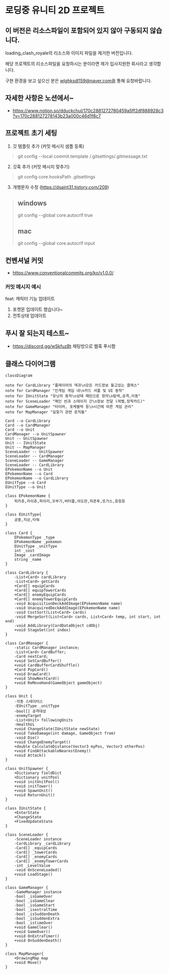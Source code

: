 # 로딩중 유니티 2D 프로젝트

## 이 버전은 리소스파일이 포함되어 있지 않아 구동되지 않습니다.
loading_clash_royale의 리소스와 이미지 파일을 제거한 버전입니다.

해당 프로젝트의 리소스파일을 요청하시는 분이라면 제가 입사지원한 회사라고 생각합니다.

구현 환경을 보고 싶으신 분은 wlghksdl159@naver.com을 통해 요청바랍니다.

## 자세한 사항은 노션에서~
* https://www.notion.so/dduckchul/170c2881272780459a5ff2df888928c3?v=170c288127278143b23a000c46d1f8c7

## 프로젝트 초기 세팅
1. 깃 템플릿 추가 (커밋 메시지 샘플 등록)
> git config --local commit.template /.gitsettings/.gitmessage.txt
2. 깃훅 추가 (커밋 메시지 맞추기)
> git config core.hooksPath .gitsettings
3. 개행문자 수정 (https://dsaint31.tistory.com/209)
> ## windows
> git config --global core.autocrlf true
> ## mac
> git config --global core.autocrlf input

## 컨벤셔널 커밋
- https://www.conventionalcommits.org/ko/v1.0.0/

### 커밋 메시지 예시
feat: 캐릭터 기능 업데이트

1. 포켓몬 업데이트 했습니다~
2. 전투상태 업데이트


## 푸시 잘 되는지 테스트~
* https://discord.gg/wSkfuzBt 채팅방으로 웹훅 푸시함

## 클래스 다이어그램
```mermaid
classDiagram

note for CardLibrary "플레이어의 덱과\n모든 카드정보 들고있는 클래스"
note for CardManager "인게임 게임 내\n카드 셔플 및 UI 동작"
note for IUnitState "유닛의 동작\n상태 패턴으로 정의\n탐색,공격,이동"
note for SceneLoader "메인 씬과 스테이지 간\n정보 전달 (레벨,장착카드)"
note for GameManager "타이머, 포케블럭 등\n시간에 따른 게임 관리"
note for MapManager "길찾기 관련 로직들"

Card --o CardLibrary
Card --o CardManager
Card --o Unit
CardManager --o UnitSpawner
Unit -- UnitSpawner
Unit -- IUnitState
Unit -- MapManager
SceneLoader -- UnitSpawner
SceneLoader -- CardManager
SceneLoader -- GameManager
SceneLoader -- CardLibrary
EPokemonName --o Unit
EPokemonName --o Card
EPokemonName --o CardLibrary
EUnitType --o Card
EUnitType --o Unit

class EPokemonName {
    피카츄,라이츄,파이리,꼬부기,버터플,야도란,피존투,또가스,등등등
}

class EUnitType{
    공중,지상,타워
}

class Card {
    EPokemonType _type
    EPokemonName _pokemon
    EUnitType _unitType
    int _cost
    Image _cardImage
    string _name
}

class CardLibrary {
    -List<Card> cardLibrary
    -List<Card> getCards
    +Card[] equipCards
    +Card[] equipTowerCards
    +Card[] enemyEquipCards
    +Card[] enemyTowerEquipCards
    -void AcquisitionDeckAddImage(EPokemonName name)
    -void UnacquiredDeckAddImage(EPokemonName name)
    -void CostSort(List<Card> cards)
    -void MergeSort(List<Card> cards, List<Card> temp, int start, int end)
    -void AddLibrary(CardDataObject cdObj)
    +void StageSet(int index)
}

class CardManager {
    -static CardManager instance;
    -List<Card> CardBuffer;
    -Card nextCard;
    +void SetCardBuffer()
    +void CardBufferCardShuffle()
    +Card PopCard()
    +void DrawCard()
    +void ShowNextCard()
    +void ReMoveHand(GameObject gameObject)
}

class Unit {
    -각종 스테이터스
    -EUnitType _unitType
    -bool[] 공격대상
    -enemyTarget
    -List<Unit> followingUnits
    -HealthUi
    +void ChangeState(IUnitState newState)
    +void TakeDamage(int damage, GameObject from)
    -void Die()
    +void ChangeEnemyTarget()
    +double CalculateDistance(Vector3 myPos, Vector3 otherPos)
    +void FindAttackableNearestEnemy()
    +void Attack()
}

class UnitSpawner {
    +Dictionary fieldDict
    +Dictionary unitPool
    +void initUnitPool()
    +void initTower()
    +void SpawnUnit()
    +void ReturnUnit()
}

class IUnitState {
    +EnterState
    +ChangeState
    +FixedUpdateState
}

class SceneLoader {
    -SceneLoader instance
    -CardLibrary _cardLibrary
    -Card[] _equipCards
    -Card[] _towerCards
    -Card[] _enemyCards
    -Card[] _enemyTowerCards
    -int _LevelValue
    -void OnSceneLoaded()
    +void LoadStage()
}

class GameManager {
    -GameManager instance
    -bool _isGameOver
    -bool _isGameClear
    -bool _isGameStart
    -bool _isextralTime
    -bool _isSuddenDeath
    -bool _isSuddenExtra
    -bool _istimeOver
    +void GameClear()
    +void GameOver()
    +void OnExtraTimer()
    +void OnSuddenDeath()
}

class MapManager{
    +DrawingMap map
    +void Move()
}
```
